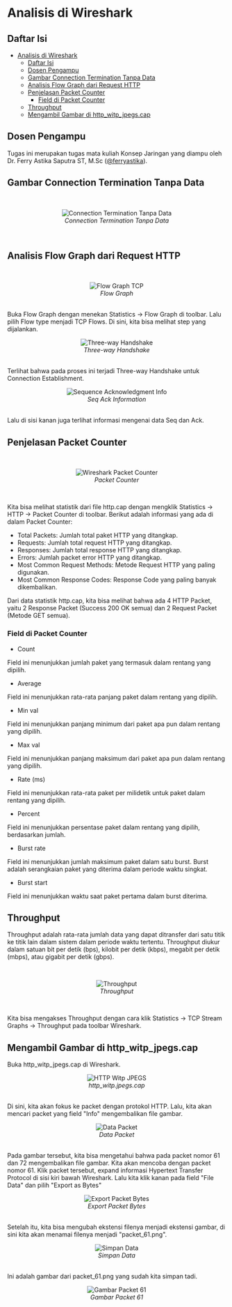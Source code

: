 # Analisis di Wireshark
## Daftar Isi

- [Analisis di Wireshark](#analisis-di-wireshark)
  - [Daftar Isi](#daftar-isi)
  - [Dosen Pengampu](#dosen-pengampu)
  - [Gambar Connection Termination Tanpa Data](#gambar-connection-termination-tanpa-data)
  - [Analisis Flow Graph dari Request HTTP](#analisis-flow-graph-dari-request-http)
  - [Penjelasan Packet Counter](#penjelasan-packet-counter)
    - [Field di Packet Counter](#field-di-packet-counter)
  - [Throughput](#throughput)
  - [Mengambil Gambar di http\_witp\_jpegs.cap](#mengambil-gambar-di-http_witp_jpegscap)

## Dosen Pengampu
Tugas ini merupakan tugas mata kuliah Konsep Jaringan yang diampu oleh Dr. Ferry Astika Saputra ST, M.Sc ([@ferryastika](https://github.com/ferryastika)).

## Gambar Connection Termination Tanpa Data
<br>
<p align="center">
<img src="../assets/week-2/connection_termination_no_data.png" alt="Connection Termination Tanpa Data">
<br>
<i>Connection Termination Tanpa Data</i>
</p>
<br>

## Analisis Flow Graph dari Request HTTP
<br>
<p align="center">
<img src="../assets/week-2/flowgraph_tcp.png" alt="Flow Graph TCP">
<br>
<i>Flow Graph</i>
</p>
<br>
Buka Flow Graph dengan menekan Statistics -> Flow Graph di toolbar. Lalu pilih Flow type menjadi TCP Flows. Di sini, kita bisa melihat step yang dijalankan.
<br>
<p align="center">
<img src="../assets/week-2/threeway_handshake.png" alt="Three-way Handshake">
<br>
<i>Three-way Handshake</i>
</p>
<br>
Terlihat bahwa pada proses ini terjadi Three-way Handshake untuk Connection Establishment.
<br>
<p align="center">
<img src="../assets/week-2/seq_ack_info.png" alt="Sequence Acknowledgment Info">
<br>
<i>Seq Ack Information</i>
</p>
<br>
Lalu di sisi kanan juga terlihat informasi mengenai data Seq dan Ack.

## Penjelasan Packet Counter
<br>
<p align="center">
<img src="../assets/week-1/analysis-wireshark/http_packet_counter.png" alt="Wireshark Packet Counter">
<br>
<i> Packet Counter</i>
</p>
<br>

Kita bisa melihat statistik dari file http.cap dengan mengklik Statistics -> HTTP -> Packet Counter di toolbar. Berikut adalah informasi yang ada di dalam Packet Counter:
* Total Packets: Jumlah total paket HTTP yang ditangkap.
* Requests: Jumlah total request HTTP yang ditangkap.
* Responses: Jumlah total response HTTP yang ditangkap.
* Errors: Jumlah packet error HTTP yang ditangkap.
* Most Common Request Methods: Metode Request HTTP yang paling digunakan.
* Most Common Response Codes: Response Code yang paling banyak dikembalikan.

Dari data statistik http.cap, kita bisa melihat bahwa ada 4 HTTP Packet, yaitu 2 Response Packet (Success 200 OK semua) dan 2 Request Packet (Metode GET semua).

### Field di Packet Counter
* Count

Field ini menunjukkan jumlah paket yang termasuk dalam rentang yang dipilih.
* Average

Field ini menunjukkan rata-rata panjang paket dalam rentang yang dipilih.
* Min val

Field ini menunjukkan panjang minimum dari paket apa pun dalam rentang yang dipilih.
* Max val

Field ini menunjukkan panjang maksimum dari paket apa pun dalam rentang yang dipilih.
* Rate (ms)

Field ini menunjukkan rata-rata paket per milidetik untuk paket dalam rentang yang dipilih.
* Percent

Field ini menunjukkan persentase paket dalam rentang yang dipilih, berdasarkan jumlah.
* Burst rate

Field ini menunjukkan jumlah maksimum paket dalam satu burst. Burst adalah serangkaian paket yang diterima dalam periode waktu singkat.
* Burst start

Field ini menunjukkan waktu saat paket pertama dalam burst diterima.

## Throughput
Throughput adalah rata-rata jumlah data yang dapat ditransfer dari satu titik ke titik lain dalam sistem dalam periode waktu tertentu. Throughput diukur dalam satuan bit per detik (bps), kilobit per detik (kbps), megabit per detik (mbps), atau gigabit per detik (gbps).

<br>
<p align="center">
<img src="../assets/week-2/throughput.png" alt="Throughput">
<br>
<i>Throughput</i>
</p>
<br>

Kita bisa mengakses Throughput dengan cara klik Statistics -> TCP Stream Graphs -> Throughput pada toolbar Wireshark.

## Mengambil Gambar di http_witp_jpegs.cap
Buka http_witp_jpegs.cap di Wireshark.
<br>
<p align="center">
<img src="../assets/week-2/http_image.png" alt="HTTP Witp JPEGS">
<br>
<i>http_witp.jpegs.cap</i>
</p>
<br>
Di sini, kita akan fokus ke packet dengan protokol HTTP. Lalu, kita akan mencari packet yang field "Info" mengembalikan file gambar.
<br>
<p align="center">
<img src="../assets/week-2/image_response_http.png" alt="Data Packet">
<br>
<i>Data Packet</i>
</p>
<br>
Pada gambar tersebut, kita bisa mengetahui bahwa pada packet nomor 61 dan 72 mengembalikan file gambar. Kita akan mencoba dengan packet nomor 61. Klik packet tersebut, expand informasi Hypertext Transfer Protocol di sisi kiri bawah Wireshark. Lalu kita klik kanan pada field "File Data" dan pilih "Export as Bytes"

<br>
<p align="center">
<img src="../assets/week-2/step_1.png" alt="Export Packet Bytes">
<br>
<i>Export Packet Bytes</i>
</p>
<br>
Setelah itu, kita bisa mengubah ekstensi filenya menjadi ekstensi gambar, di sini kita akan menamai filenya menjadi "packet_61.png".
<br>
<p align="center">
<img src="../assets/week-2/save_data.png" alt="Simpan Data">
<br>
<i>Simpan Data</i>
</p>
<br>
Ini adalah gambar dari packet_61.png yang sudah kita simpan tadi.

<br>
<p align="center">
<img src="../assets/week-2/packet_61.png" alt="Gambar Packet 61">
<br>
<i>Gambar Packet 61</i>
</p>
<br>
